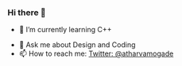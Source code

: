 ### Hi there 👋

<!--
**atharvamogade/atharvamogade** is a ✨ _special_ ✨ repository because its `README.md` (this file) appears on your GitHub profile.

Here are some ideas to get you started: -->

<!-- - 🔭 I’m currently working on ... -->
- 🌱 I’m currently learning C++
<!-- - 👯 I’m looking to collaborate on Blender org -->
- 💬 Ask me about Design and Coding
- 📫 How to reach me: [Twitter: @atharvamogade](https://twitter.com/atharvamogade)
<!-- - 🤔 I’m looking for help with ... -->
<!-- - 😄 Pronouns: ... -->
<!-- - ⚡ Fun fact: ... -->


